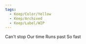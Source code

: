 ```yaml
---
tags:
  - Keep/Color/Yellow
  - Keep/Archived
  - Keep/Label/WIP
---
```


Can't stop
Our time
Runs past
So fast 